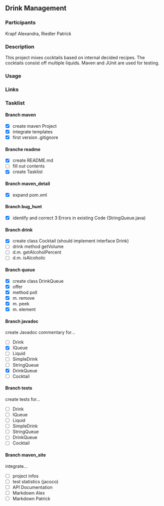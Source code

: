 ## Drink Management

### Participants
Krapf Alexandra, Riedler Patrick

### Description
This project mixes cocktails based on internal decided recipes. The cocktails consist off multiple liquids. Maven and JUnit are used for testing.

### Usage

### Links

### Tasklist

#### Branch maven
- [x] create maven Project
- [x] integrate templates
- [x] first version .gitignore

#### Branche readme
- [x] create README.md
- [ ] fill out contents
- [x] create Tasklist

#### Branch maven_detail
- [x] expand pom.xml

#### Branch bug_hunt
- [x] identify and correct 3 Errors in existing Code (StringQueue.java)

#### Branch drink
- [x] create class Cocktail (should implement interface Drink)
- [ ] drink method getVolume
- [ ] d.m. getAlcoholPercent
- [ ] d.m. isAlcoholic

#### Branch queue
- [x] create class DrinkQueue
- [x] offer 
- [x] method poll
- [x] m. remove
- [x] m. peek
- [x] m. element

#### Branch javadoc
create Javadoc commentary for... 
- [ ] Drink
- [x] IQueue
- [ ] Liquid
- [ ] SimpleDrink
- [ ] StringQueue
- [x] DrinkQueue
- [ ] Cocktail

#### Branch tests
create tests for...
- [ ] Drink
- [ ] IQueue
- [ ] Liquid
- [ ] SimpleDrink
- [ ] StringQueue
- [ ] DrinkQueue
- [ ] Cocktail

#### Branch maven_site
integrate...
- [ ] project infos
- [ ] test statistics (jacoco)
- [ ] API Documentation
- [ ] Markdown Alex
- [ ] Markdown Patrick
